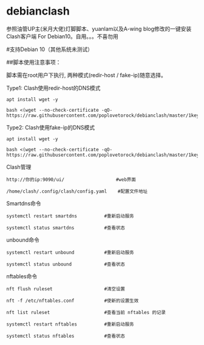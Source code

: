 # debianclash
参照油管UP主(米月大佬)灯脚脚本、yuanlam以及A-wing blog修改的一键安装Clash客户端 For Debian10。自用。。。不喜勿用

#支持Debian 10（其他系统未测试）

##脚本使用注意事项：

脚本需在root用户下执行, 两种模式(redir-host / fake-ip)随意选择。

Type1: Clash使用redir-host的DNS模式
```
apt install wget -y
```

```
bash <(wget --no-check-certificate -qO- https://raw.githubusercontent.com/poplovetorock/debianclash/master/1key)
```

Type2: Clash使用fake-ip的DNS模式
```
apt install wget -y
```

```
bash <(wget --no-check-certificate -qO- https://raw.githubusercontent.com/poplovetorock/debianclash/master/1key_fakeip)
```
Clash管理
```
http://你的ip:9090/ui/                   #web界面

/home/clash/.config/clash/config.yaml    #配置文件地址
```

Smartdns命令

```
systemctl restart smartdns          #重新启动服务

systemctl status smartdns           #查看状态
```
unbound命令
```
systemctl restart unbound           #重新启动服务

systemctl status unbound            #查看状态
```
nftables命令
```
nft flush ruleset                   #清空设置

nft -f /etc/nftables.conf           #使新的设置生效

nft list ruleset                    #查看当前 nftables 的记录

systemctl restart nftables          #重新启动服务

systemctl status nftables           #查看状态
```
